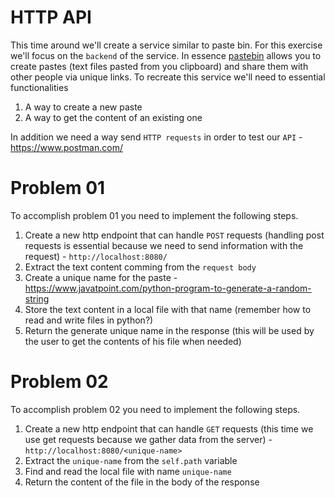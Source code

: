# HTTP API

This time around we'll create a service similar to paste bin. For this exercise we'll focus on the `backend` of the service. 
In essence [pastebin](https://pastebin.com/) allows you to create pastes (text files pasted from you clipboard) and share them 
with other people via unique links. To recreate this service we'll need to essential functionalities

1. A way to create a new paste
2. A way to get the content of an existing one

In addition we need a way send `HTTP requests` in order to test our `API` - https://www.postman.com/

# Problem 01

To accomplish problem 01 you need to implement the following steps.

1. Create a new http endpoint that can handle `POST` requests (handling post requests is essential because we need to send information
with the request) - `http://localhost:8080/`
2. Extract the text content comming from the `request body`
3. Create a unique name for the paste - https://www.javatpoint.com/python-program-to-generate-a-random-string
4. Store the text content in a local file with that name (remember how to read and write files in python?)
5. Return the generate unique name in the response (this will be used by the user to get the contents of his file when needed)

# Problem 02

To accomplish problem 02 you need to implement the following steps.

1. Create a new http endpoint that can handle `GET` requests (this time we use get requests because we gather data from the server) - `http://localhost:8080/<unique-name>`
2. Extract the `unique-name` from the `self.path` variable
3. Find and read the local file with name `unique-name`
4. Return the content of the file in the body of the response
